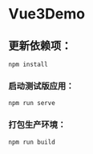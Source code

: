 # Vue3Demo

## 更新依赖项：
```
npm install
```

### 启动测试版应用：
```
npm run serve
```

### 打包生产环境：
```
npm run build
```
